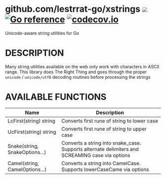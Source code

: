 # github.com/lestrrat-go/xstrings ![](https://github.com/lestrrat-go/jwx/workflows/CI/badge.svg) [![Go reference](https://pkg.go.dev/badge/github.com/lestrrat-go/xstrings.svg)](https://pkg.go.dev/github.com/lestrrat-go/xstrings) [![codecov.io](http://codecov.io/github/lestrrat-go/xstrings/coverage.svg?branch=main)](http://codecov.io/github/lestrrat-go/xstrings?branch=main)

Unicode-aware string utilities for Go

# DESCRIPTION

Many string utilities available on the web only work with characters in ASCII range.
This library does The Right Thing and goes through the proper `unicode` / `unicode/utf8`
decoding routines before processing the strings

# AVAILABLE FUNCTIONS

| Name | Description |
|------|-------------|
| LcFirst(string) string | Converts first rune of string to lower case |
| UcFirst(string) string | Converts first rune of string to upper case |
| Snake(string, SnakeOptions...) | Converts a string into snake_case. Supports alternate delimiters and SCREAMING case via options |
| Camel(string, CamelOptions...) | Converts a string into CamelCase. Supports lowerCaseCame via options|

